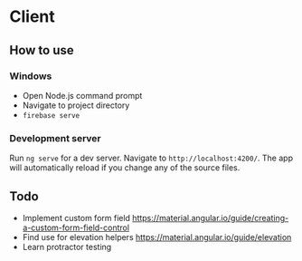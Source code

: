 # Client

## How to use

### Windows

- Open Node.js command prompt
- Navigate to project directory
- `firebase serve`

### Development server

Run `ng serve` for a dev server. Navigate to `http://localhost:4200/`. The app will automatically reload if you change any of the source files.

## Todo

- Implement custom form field https://material.angular.io/guide/creating-a-custom-form-field-control
- Find use for elevation helpers https://material.angular.io/guide/elevation
- Learn protractor testing